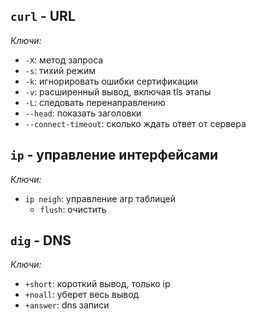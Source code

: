 ## ```curl``` - URL
  *Ключи:*
  - ```-X```: метод запроса
  - ```-s```: тихий режим
  - ```-k```: игнорировать ошибки сертификации
  - ```-v```: расширенный вывод, включая tls этапы
  - ```-L```: следовать перенаправлению
  - ```--head```: показать заголовки
  - ```--connect-timeout```: сколько ждать ответ от сервера
## ```ip``` - управление интерфейсами
  *Ключи:*
  - ```ip neigh```: управление arp таблицей
      - ```flush```: очистить

## ```dig``` - DNS
  *Ключи:*
  - ```+short```: короткий вывод, только ip
  - ```+noall```: уберет весь вывод
  - ```+answer```: dns записи
